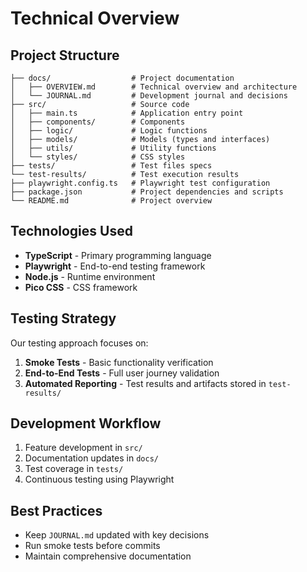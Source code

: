 # Technical Overview

## Project Structure

```
├── docs/                  # Project documentation
│   ├── OVERVIEW.md        # Technical overview and architecture
│   └── JOURNAL.md         # Development journal and decisions
├── src/                   # Source code
│   ├── main.ts            # Application entry point
│   ├── components/        # Components
│   ├── logic/             # Logic functions
│   ├── models/            # Models (types and interfaces)
│   ├── utils/             # Utility functions
│   └── styles/            # CSS styles
├── tests/                 # Test files specs
└── test-results/          # Test execution results
├── playwright.config.ts   # Playwright test configuration
├── package.json           # Project dependencies and scripts
└── README.md              # Project overview
```

## Technologies Used

- **TypeScript** - Primary programming language
- **Playwright** - End-to-end testing framework
- **Node.js** - Runtime environment
- **Pico CSS** - CSS framework

## Testing Strategy

Our testing approach focuses on:

1. **Smoke Tests** - Basic functionality verification
2. **End-to-End Tests** - Full user journey validation
3. **Automated Reporting** - Test results and artifacts stored in `test-results/`

## Development Workflow

1. Feature development in `src/`
2. Documentation updates in `docs/`
3. Test coverage in `tests/`
4. Continuous testing using Playwright

## Best Practices

- Keep `JOURNAL.md` updated with key decisions
- Run smoke tests before commits
- Maintain comprehensive documentation

